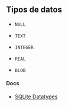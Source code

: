 ## Tipos de datos

- `NULL`

- `TEXT`

- `INTEGER`

- `REAL`

- `BLOB`



#### Docs

- [SQLite Datatypes](https://www.sqlite.org/datatype3.html)

